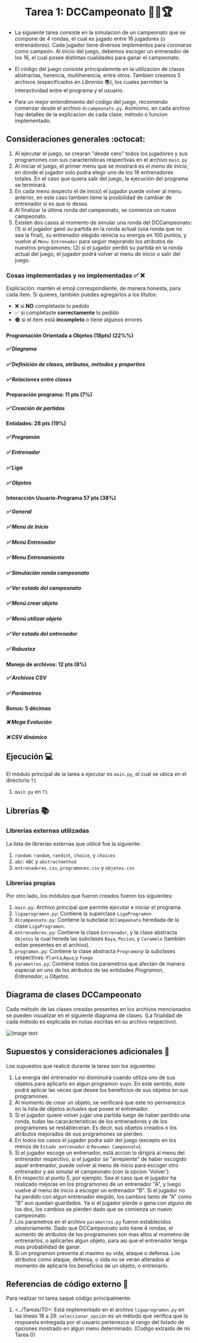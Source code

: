<h1 align="center"> Tarea 1: DCCampeonato 🏃‍♂️🏆 </h1>

* La siguiente tarea consiste en la simulacion de un campeonato que se compone de 4 rondas, el cual es jugado entre 16 jugadores (o entrenadores). Cada jugador tiene  diversos implementos para coronarse como campeón. Al inicio del juego,  debemos escoger  un entrenador de los 16, el cual posee distintas cualidades para ganar el campeonato.

* El código del juego consiste principalemnte en la utilizacion de clases abstractas, herencia, multiherencia, entre otros. Tambien creamos 5 archivos (especificados en *Librerías* :books:), los cuales permiten la interactividad entre el programa y el usuario.  

* Para un mejor entendimiento del código del juego, recomiendo comenzar desde el archivo ```dccampeonato.py```. Asimismo, en cada archivo hay detalles de la explicacion de cada clase, método o funcion implementado. 

## Consideraciones generales :octocat:
1. Al ejecutar el juego, se crearan "desde cero" todos los jugadores y sus programones con sus características respectivas en el archivo ```main.py```
2. Al iniciar el juego, el primer menu que se mostrará es el *menu de inicio*, en donde el jugador solo podra elegir uno de los 16 entrenadores totales. En el caso que quiera salir del juego, la ejecución del programa se terminará. 
3. En cada menú (expecto el de inicio) el jugador puede volver al menu anterior, en este caso tambien tiene la posibilidad de cambiar de entrenador si es que lo desea.   
4. Al finalizar la última ronda del campeonato, se comienza un nuevo campeonato. 
5. Existen dos casos al momento de simular una ronda del DCCampeonato: (1) si el jugador ganó su partida en la ronda actual (una ronda que no sea la final), su entrenador elegido reinicia su energia en 100 puntos, y vuelve al ```Menu Entrenador``` para seguir mejorando los atributos de nuestros programones; (2) si el jugador perdió su partida en la ronda actual del juego, el jugador podrá volver al menu de inicio o salir del juego.  



### Cosas implementadas y no implementadas :white_check_mark: :x:

Explicación: mantén el emoji correspondiente, de manera honesta, para cada item. Si quieres, también puedes agregarlos a los títulos:
- ❌ si **NO** completaste lo pedido
- ✅ si completaste **correctamente** lo pedido
- 🟠 si el item está **incompleto** o tiene algunos errores
#### Programación Orientada a Objetos (18pts) (22%%)
##### ✅ Diagrama
##### ✅ Definición de clases, atributos, métodos y properties		
##### ✅ Relaciones entre clases
#### Preparación programa: 11 pts (7%)			
##### ✅ Creación de partidas
#### Entidades: 28 pts (19%)
##### ✅ Programón
##### ✅ Entrenador		
##### ✅ Liga	
##### ✅ Objetos		
#### Interacción Usuario-Programa 57 pts (38%)
##### ✅ General	
##### ✅ Menú de Inicio
##### ✅ Menú Entrenador
##### ✅ Menu Entrenamiento
##### ✅ Simulación ronda campeonato
##### ✅ Ver estado del campeonato
##### ✅ Menú crear objeto
##### ✅ Menú utilizar objeto
##### ✅ Ver estado del entrenador
##### ✅ Robustez
#### Manejo de archivos: 12 pts (8%)
##### ✅ Archivos CSV
##### ✅ Parámetros
#### Bonus: 5 décimas
##### ❌ Mega Evolución
##### ❌ CSV dinámico

## Ejecución :computer:
El módulo principal de la tarea a ejecutar es  ```main.py```, el cual se ubica en el directorio ```T1```
1. ```main.py``` en ```T1```

## Librerías :books:
### Librerías externas utilizadas
La lista de librerías externas que utilicé fue la siguiente:

1. ```random```: ```random```, ```randint```, ```choice```, y ```choices```
2. ```abc```: ```ABC``` y ```abstractmethod```
3. ```entrenadores.csv```, ```programones.csv``` y ```objetos.csv```

### Librerías propias
Por otro lado, los módulos que fueron creados fueron los siguientes:

1. ```main.py```: Archivo principal que permite ejecutar e iniciar el programa. 
2. ```ligaprogramon.py```: Contiene la superclase ```LigaProgramon```
2. ```dccampeonato.py```: Contiene la subclase ```DCCampeonato``` heredada de la clase ```LigaProgramon```.
2. ```entrenadores.py```: Contiene la clase ```Entrenador```, y la clase abstracta ```Objetos``` la cual hereda las subclases ```Baya```, ```Pocion```, y ```Caramelo``` (también estan presentes en el archivo).
2. ```programon.py```: Contiene la clase abstracta ```Programon```y la subclases respectivas: ```Planta```,```Agua```,y ```Fuego``` 
2. ```parametros.py```: Contiene todos los parametros que afectan de manera especial en uno de los atributos de las entidades *Programon*, *Entrenador*, u *Objetos*. 

## Diagrama de clases DCCampeonato
Cada método de las clases creadas presentes en los archivos mencionados se pueden visualizar en el siguiente diagrama de clases. (La finalidad de cada método es explicada en notas escritas en su archivo respectivo). 

![Image text](https://github.com/IIC2233/pedrozavalat-iic2233-2022-2/blob/main/Tareas/T1/DiagramaDeClases.png)


## Supuestos y consideraciones adicionales :thinking:
Los supuestos que realicé durante la tarea son los siguientes:

1. La energia del entrenador no disminuirá cuando utiliza uno de sus objetos para aplicarlo en algun programon suyo. En este sentido, este podrá aplicar las veces que desee los beneficios de sus objetos en sus programones. 
2. Al momento de crear un objeto, se verificará que este no permanezca en la lista de objetos actuales que posee el entrenador. 
3. Si el jugador quiere volver jugar una partida luego de haber perdido una ronda, todas las caracácteristicas de los entrenadores y de los programones se restableceran. Es decir, sus objetos creados o los atributos mejorados de sus programones se pierden.   
4. En todos los casos el jugador podra salir del juego (excepto en los menús de ```Estado entrenador``` o ```Resumen Campeonato```). 
5. Si el jugador escoge un entrenador, está accion lo dirigirá al menu del entrenador respectivo, si el jugador se "arrepiente" de haber escogido aquel entrenador, puede volver al menu de inicio para escoger otro entrenador y asi simular el campeonato (con la opcion 'Volver'). 
6. En respecto al *punto 5*, por ejemplo: Sea el caso que el jugador ha realizado mejoras en los programones de un entrenador "A", y luego vuelve al menu de inicio a escoger un entrenador "B". Si el jugador no ha perdido con algun entrenador elegido, los cambios tanto de "A" como "B" aun quedan guardados. Ya si el jugador pierde o gana con alguno de los dos, los cambios se pierden dado que se comienza un nuevo campeonato.  
7. Los parametros en el archivo ```parametros.py``` fueron establecidos aleatoriamente. Dado que DCCampeonato solo tiene 4 rondas, el aumento de atributos de los programones son mas altos al mometno de entrenarlos, o aplicarles algun objeto, para asi que el entrenador tenga mas probabilidad de ganar. 
8. Si un programon presenta al maximo su vida, ataque o defensa. Los atributos como ataque, defensa, o vida no se veran alterados al momento de aplicarle los beneficios de un objeto, o entrenarlo. 

## Referencias de código externo :book:

Para realizar mi tarea saqué código principalmente:
1. \<../Tareas/T0>: Está implementado en el archivo ```ligaprogramon.py``` en las líneas 18 a 29. ```seleccionar_opción``` es un método que verifica que la respuesta entregada por el usuario pertenezca al rango del listado de opciones mostrado  en algun menu determinado. (Codigo extraído de mi Tarea 0)

